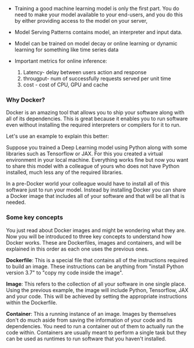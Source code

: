 - Training a good machine learning model is only the first part. You do need to make your model available to your end-users, and you do this by either providing access to the model on your server,

- Model Serving Patterns contains model, an interpreter and input data.
- Model can be trained on model decay or online learning or dynamic learning for something like time series data
- Important metrics for online inference:
   1. Latency- delay between users action and response
   2. througput- num of successfully requests served per unit time
   3. cost - cost of CPU, GPU and cache

### Why Docker?
Docker is an amazing tool that allows you to ship your software along with all of its dependencies. This is great because it enables you to run software even without installing the required interpreters or compilers for it to run.

Let's use an example to explain this better:

Suppose you trained a Deep Learning model using Python along with some libraries such as Tensorflow or JAX. For this you created a virtual environment in your local machine. Everything works fine but now you want to share this model with a colleague of yours who does not have Python installed, much less any of the required libraries.

In a pre-Docker world your colleague would have to install all of this software just to run your model. Instead by installing Docker you can share a Docker image that includes all of your software and that will be all that is needed.

### Some key concepts
You just read about Docker images and might be wondering what they are. Now you will be introduced to three key concepts to understand how Docker works. These are Dockerfiles, images and containers, and will be explained in this order as each one uses the previous ones.

__Dockerfile__: This is a special file that contains all of the instructions required to build an image. These instructions can be anything from "install Python version 3.7" to "copy my code inside the image".

__Image__: This refers to the collection of all your software in one single place. Using the previous example, the image will include Python, Tensorflow, JAX and your code. This will be achieved by setting the appropriate instructions within the Dockerfile.

__Container__: This a running instance of an image. Images by themselves don't do much aside from saving the information of your code and its dependencies. You need to run a container out of them to actually run the code within. Containers are usually meant to perform a single task but they can be used as runtimes to run software that you haven't installed.


